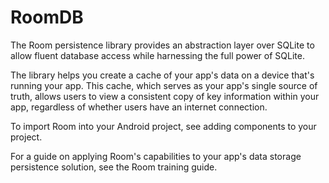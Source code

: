 # RoomDB

The Room persistence library provides an abstraction layer over SQLite to allow fluent database access while harnessing the full power of SQLite.

The library helps you create a cache of your app's data on a device that's running your app. This cache, which serves as your app's single source of truth, allows users to view a consistent copy of key information within your app, regardless of whether users have an internet connection.

To import Room into your Android project, see adding components to your project.

For a guide on applying Room's capabilities to your app's data storage persistence solution, see the Room training guide.